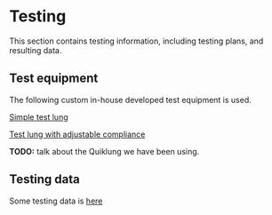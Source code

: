 # Testing

This section contains testing information, including testing plans, and resulting data.

## Test equipment

The following custom in-house developed test equipment is used.

[Simple test lung](simple_test_lung)

[Test lung with adjustable compliance](compliance_test_lung)

**TODO:** talk about the Quiklung we have been using.

## Testing data

Some testing data is [here](testing-data)
